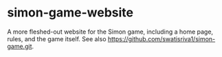 # simon-game-website
A more fleshed-out website for the Simon game, including a home page, rules, and the game itself. See also https://github.com/swatisriva1/simon-game.git.
